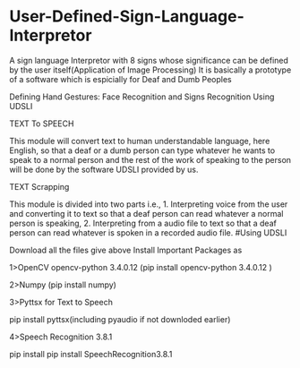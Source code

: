 # User-Defined-Sign-Language-Interpretor
A sign language Interpretor with 8 signs whose significance can be defined by the user itself(Application of Image Processing)
It is basically a prototype of a software which is espicially for Deaf and Dumb Peoples


Defining Hand Gestures:
Face Recognition and Signs Recognition Using UDSLI
 

TEXT To SPEECH

This module will convert text to human understandable language, here English, so that a deaf or a dumb person can type whatever he wants to speak to a normal person and the rest of the work of speaking to the person will be done by the software UDSLI provided by us.

TEXT Scrapping

This module is divided into two parts i.e., 1. Interpreting voice from the user and converting it to text so that a deaf person can read whatever a normal person is speaking, 2. Interpreting from a audio file to text so that a deaf person can read whatever is spoken in a recorded audio file.
#Using UDSLI

Download all the files give above
Install Important Packages as

1>OpenCV
opencv-python 3.4.0.12  (pip install opencv-python 3.4.0.12 )

2>Numpy (pip install numpy)

3>Pyttsx for Text to Speech

pip install pyttsx(including pyaudio if not downloded earlier)

4>Speech Recognition 3.8.1

pip install pip install SpeechRecognition3.8.1
